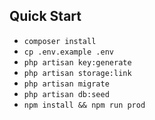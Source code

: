 ## Quick Start

- `composer install `
- `cp .env.example .env `
- `php artisan key:generate `
- `php artisan storage:link`
- `php artisan migrate `
- `php artisan db:seed `
- `npm install && npm run prod `
